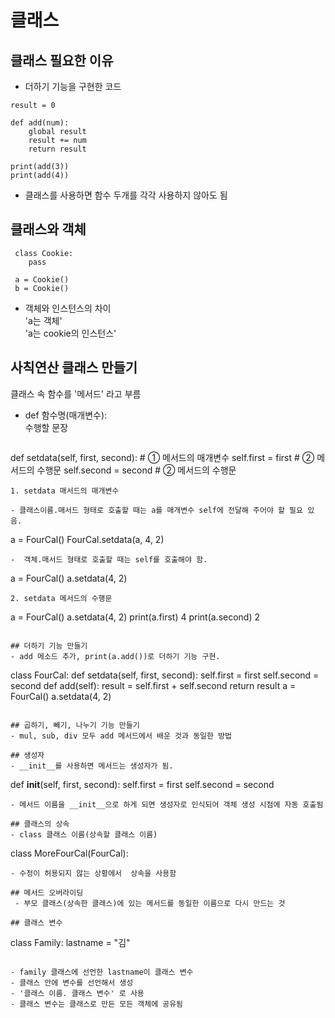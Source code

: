 # 클래스

## 클래스 필요한 이유
- 더하기 기능을 구현한 코드
```
result = 0

def add(num):
    global result
    result += num
    return result

print(add(3))
print(add(4))
```
- 클래스를 사용하면 함수 두개를 각각 사용하지 않아도 됨

## 클래스와 객체
```
 class Cookie:
    pass
    
 a = Cookie()
 b = Cookie()
```
- 객체와 인스턴스의 차이  
  'a는 객체'  
  'a는 cookie의 인스턴스'
  
## 사칙연산 클래스 만들기
클래스 속 함수를 '메서드' 라고 부름  
- def 함수명(매개변수):  
수행할 문장  
  
  
  ```
def setdata(self, first, second):   # ① 메서드의 매개변수
    self.first = first              # ② 메서드의 수행문
    self.second = second            # ② 메서드의 수행문
  ```
1. setdata 매서드의 매개변수

- 클래스이름.매서드 형태로 호출할 때는 a를 매개변수 self에 전달해 주어야 할 필요 있음.
```
a = FourCal()
 FourCal.setdata(a, 4, 2)
```
-  객체.매서드 형태로 호출할 때는 self를 호출해야 함.
```
a = FourCal()
a.setdata(4, 2)
```
2. setdata 메서드의 수행문

```
a = FourCal()
a.setdata(4, 2)
print(a.first)
4
print(a.second)
2
```

## 더하기 기능 만들기
- add 메소드 추가, print(a.add())로 더하기 기능 구현.
```
class FourCal:
     def setdata(self, first, second):
         self.first = first
         self.second = second
     def add(self):
         result = self.first + self.second
         return result
a = FourCal()
a.setdata(4, 2)
```

## 곱하기, 빼기, 나누기 기능 만들기
- mul, sub, div 모두 add 메서드에서 배운 것과 동일한 방법

## 생성자
- __init__를 사용하면 메서드는 생성자가 됨.
```
def __init__(self, first, second):
    self.first = first
    self.second = second
```
- 메서드 이름을 __init__으로 하게 되면 생성자로 인식되어 객체 생성 시점에 자동 호출됨

## 클래스의 상속
- class 클래스 이름(상속할 클래스 이름)
```
class MoreFourCal(FourCal):
```
- 수정이 허용되지 않는 상황에서  상속을 사용함

## 메서드 오버라이딩
 - 부모 클래스(상속한 클래스)에 있는 메서드를 동일한 이름으로 다시 만드는 것

## 클래스 변수

```
 class Family:
     lastname = "김"
```

- family 클래스에 선언한 lastname이 클래스 변수
- 클래스 안에 변수를 선언해서 생성
- '클래스 이름. 클래스 변수' 로 사용
- 클래스 변수는 클래스로 만든 모든 객체에 공유됨



